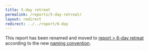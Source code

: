 ```yaml
---
title: 5-day retreat
permalink: /reports/5-day-retreat/
layout: redirect
redirect: ../../report/6-day
---
```


This report has been renamed and moved to [report > 6-day retreat](/report/6-day) according to the new [naming convention](/report#naming-convention).
